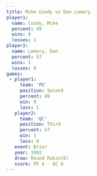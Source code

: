 ```yaml
---
title: Mike Coady vs Dan Lemery
player1:           
  name: Coady, Mike
  percent: 49      
  wins: 0          
  losses: 1        
player2:           
  name: Lemery, Dan
  percent: 57      
  wins: 1          
  losses: 0        
games:
 - player1:          
     team: 'PE'      
     position: Second
     percent: 49     
     win: 0          
     loss: 1         
   player2:         
     team: 'QC'     
     position: Third
     percent: 57    
     win: 1         
     loss: 0        
   event: Brier        
   year: 1992          
   draw: Round Robin(6)
   score: PE 4 - QC 8  
---
```

